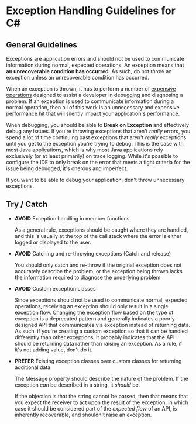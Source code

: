 # Exception Handling Guidelines for C#

## General Guidelines
Exceptions are application errors and should not be used to communicate information during normal, expected operations. An exception means that **an unrecoverable condition has occurred**. As such, do not *throw* an exception unless an unrecoverable condition has occurred.

When an exception is thrown, it has to perform a number of [expensive operations](https://mattwarren.org/2019/01/21/Stackwalking-in-the-.NET-Runtime/) designed to assist a developer in debugging and diagnosing a problem. If an exception is used to communicate information during a normal operation, then all of this work is an unnecessary and expensive performance hit that will silently impact your application's performance.

When debugging, you should be able to **Break on Exception** and effectively debug any issues. If you're throwing exceptions that aren't *really* errors, you spend a lot of time continuing past exceptions that aren't *really* exceptions until you get to the exception you're trying to debug. This is the case with most Java applications, which is why most Java applications rely exclusively (or at least primarily) on trace logging. While it's possible to configure the IDE to only break on the error that meets a tight criteria for the issue being debugged, it's onerous and imperfect. 

If you want to be able to debug your application, don't throw unnecessary exceptions.

## Try / Catch
- **AVOID** Exception handling in member functions. 

  As a general rule, exceptions should be caught where they are handled, and this is usually at the top of the call stack where the error is either logged or displayed to the user.

- **AVOID** Catching and re-throwing exceptions (Catch and release)

  You should only catch and re-throw if the original exception does not accurately describe the problem, or the exception being thrown lacks the information required to diagnose the underlying problem

- **AVOID** Custom exception classes

  Since exceptions should not be used to communicate normal, expected operations, receiving an exception should only result in a single exception flow. Changing the exception flow based on the type of exception is a deprecated pattern and generally indicates a poorly designed API that communicates via exception instead of returning data. As such, if you're creating a custom exception so that it can be handled differently than other exceptions, it probably indicates that the API should be returning data rather than raising an exception. As a rule, if it's not adding value, don't do it.

- **PREFER** Existing exception classes over custom classes for returning additional data.

  The Message property should describe the nature of the problem. If the exception *can* be described in a string, it *should* be. 
  
  If the objection is that the string cannot be parsed, then that means that you expect the receiver to act upon the result of the exception, in which case it should be considered part of the *expected flow* of an API, is inherently recoverable, and shouldn't raise an exception.
  
 
 
